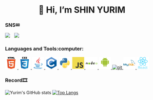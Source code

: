 <div align=center><h1>👋 Hi, I’m SHIN YURIM </h1></div>


<h3 align="left"> SNS✉ </h3>
<a href="https://www.instagram.com/u.appi2" target="_blank"><img src="https://img.shields.io/badge/u.appi2-E4405F?style=flat-square&logo=Instagram&logoColor=white"/></a>
<a href="mailto:w2103@e-mirim.hs.kr">
    <img 
        src="https://img.shields.io/badge/Gmail-d14836?style=flat-square&logo=Gmail&logoColor=white&link=mailto:w2103@e-mirim.hs.kr"
        style="height : auto; margin-left : 10px; margin-right : 10px;"/>
</a>



<h3 align="left">Languages and Tools:computer:</h3>
<a href="https://www.w3.org/html/" target="_blank"> <img src="https://raw.githubusercontent.com/devicons/devicon/master/icons/html5/html5-original-wordmark.svg" alt="html5" width="40" height="40"/> </a>
<a href="https://www.w3schools.com/css/" target="_blank"> <img src="https://raw.githubusercontent.com/devicons/devicon/master/icons/css3/css3-original-wordmark.svg" alt="css3" width="40" height="40"/> </a>
<a href="https://www.java.com" target="_blank"> <img src="https://raw.githubusercontent.com/devicons/devicon/master/icons/java/java-original.svg" alt="java" width="40" height="40"/> </a>
<a href="https://www.cprogramming.com/" target="_blank"> <img src="https://raw.githubusercontent.com/devicons/devicon/master/icons/c/c-original.svg" alt="c" width="40" height="40"/> </a>
<a href="https://www.python.org" target="_blank"> <img src="https://raw.githubusercontent.com/devicons/devicon/master/icons/python/python-original.svg" alt="python" width="40" height="40"/> </a>
<a href="https://developer.mozilla.org/en-US/docs/Web/JavaScript" target="_blank"> <img src="https://raw.githubusercontent.com/devicons/devicon/master/icons/javascript/javascript-original.svg" alt="javascript" width="40" height="40"/> </a>
<a href="https://nodejs.org" target="_blank"> <img src="https://raw.githubusercontent.com/devicons/devicon/master/icons/nodejs/nodejs-original-wordmark.svg" alt="nodejs" width="40" height="40"/> </a>
<a href="https://developer.android.com" target="_blank"> <img src="https://raw.githubusercontent.com/devicons/devicon/master/icons/android/android-original-wordmark.svg" alt="android" width="40" height="40"/> </a>
<a href="https://git-scm.com/" target="_blank"> <img src="https://www.vectorlogo.zone/logos/git-scm/git-scm-icon.svg" alt="git" width="40" height="40"/> </a>
<a href="https://www.mysql.com/" target="_blank"> <img src="https://raw.githubusercontent.com/devicons/devicon/master/icons/mysql/mysql-original-wordmark.svg" alt="mysql" width="40" height="40"/> </a>
<a href="https://reactjs.org/" target="_blank"> <img src="https://raw.githubusercontent.com/devicons/devicon/master/icons/react/react-original-wordmark.svg" alt="react" width="40" height="40"/> </a>


<h3 align="left"> Record🎞 </h3>
</p>

![Yurim's GitHub stats](https://github-readme-stats.vercel.app/api?username=yurim3&show_icons=true&theme=transparent)
[![Top Langs](https://github-readme-stats.vercel.app/api/top-langs/?username=yurim3&langs_count=6&layout=compact&theme=white)](https://github.com/yurim3/yurim3)
